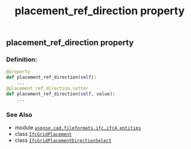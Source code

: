 ﻿---
title: placement_ref_direction property
second_title: Aspose.CAD for Python via .NET API References
description: 
type: docs
weight: 70
url: /python-net/aspose.cad.fileformats.ifc.ifc4.entities/ifcgridplacement/placement_ref_direction/
is_root: false
---

## placement_ref_direction property

### Definition:
```python
@property
def placement_ref_direction(self):
    ...
@placement_ref_direction.setter
def placement_ref_direction(self, value):
    ...
```

### See Also
* module [`aspose.cad.fileformats.ifc.ifc4.entities`](../../)
* class [`IfcGridPlacement`](/cad/python-net/aspose.cad.fileformats.ifc.ifc4.entities/ifcgridplacement)
* class [`IfcGridPlacementDirectionSelect`](/cad/python-net/aspose.cad.fileformats.ifc.ifc4.types/ifcgridplacementdirectionselect)
